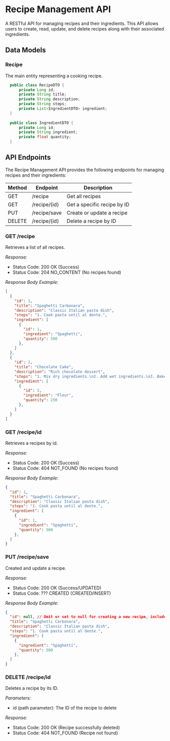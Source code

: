 # Recipe Management API

A RESTful API for managing recipes and their ingredients. This API allows users to create, read, update, and delete recipes along with their associated ingredients.

## Data Models

### Recipe

The main entity representing a cooking recipe.

```java
  public class RecipeDTO {
      private Long id;
      private String title;
      private String description;
      private String steps;
      private List<IngredientDTO> ingredient;
  }
  
  public class IngredientDTO {
      private Long id;
      private String ingredient;
      private float quantity;
  }
```

## API Endpoints

The Recipe Management API provides the following endpoints for managing recipes and their ingredients:

| Method | Endpoint | Description |
|--------|----------|-------------|
| GET | /recipe | Get all recipes |
| GET | /recipe/{id} | Get a specific recipe by ID |
| PUT | /recipe/save | Create or update a recipe |
| DELETE | /recipe/{id} | Delete a recipe by ID |

### GET /recipe

Retrieves a list of all recipes.

*Response:*
- Status Code: 200 OK (Success)
- Status Code: 204 NO_CONTENT (No recipes found)

*Response Body Example:*
```json
[
  {
    "id": 1,
    "title": "Spaghetti Carbonara",
    "description": "Classic Italian pasta dish",
    "steps": "1. Cook pasta until al dente.",
    "ingredient": [
      {
        "id": 1,
        "ingredient": "Spaghetti",
        "quantity": 500
      },
    ]
  },
  {
    "id": 2,
    "title": "Chocolate Cake",
    "description": "Rich chocolate dessert",
    "steps": "1. Mix dry ingredients.\n2. Add wet ingredients.\n3. Bake at 350°F for 30 minutes.",
    "ingredient": [
      {
        "id": 3,
        "ingredient": "Flour",
        "quantity": 250
      },
    ]
  }
]
```

### GET /recipe/id

Retrieves a recipes by id.

*Response:*
- Status Code: 200 OK (Success)
- Status Code: 404 NOT_FOUND (No recipes found)

*Response Body Example:*
```json
{
  "id": 1,
  "title": "Spaghetti Carbonara",
  "description": "Classic Italian pasta dish",
  "steps": "1. Cook pasta until al dente.",
  "ingredient": [
    {
      "id": 1,
      "ingredient": "Spaghetti",
      "quantity": 500
    },
  ]
}
```

### PUT /recipe/save

Created and update a recipe.

*Response:*
- Status Code: 200 OK (Success/UPDATED)
- Status Code: ??? CREATED (CREATED/INSERT)

*Response Body Example:*
```json
{
  "id": null, // Omit or set to null for creating a new recipe, include for updating
  "title": "Spaghetti Carbonara",
  "description": "Classic Italian pasta dish",
  "steps": "1. Cook pasta until al dente.",
  "ingredient": [
    {
      "ingredient": "Spaghetti",
      "quantity": 500
    },
  ]
}
```

### DELETE /recipe/id

Deletes a recipe by its ID.

*Parameters:*

- id (path parameter): The ID of the recipe to delete


*Response:*

- Status Code: 200 OK (Recipe successfully deleted)
- Status Code: 404 NOT_FOUND (Recipe not found)

